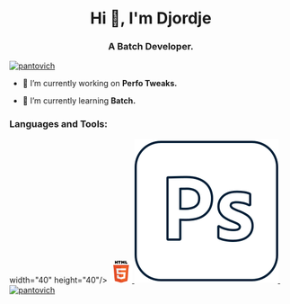<h1 align="center">Hi 👋, I'm Djordje</h1>
<h3 align="center">A Batch Developer.</h3>

<p align="left"> <a href="https://github.com/ryo-ma/github-profile-trophy"><img src="https://github-profile-trophy.vercel.app/?username=pantovich" alt="pantovich" /></a> </p>

- 🔭 I’m currently working on **Perfo Tweaks.**

- 🌱 I’m currently learning **Batch.**

<h3 align="left">Languages and Tools:</h3>
width="40" height="40"/> </a> <a href="https://www.w3.org/html/" target="_blank" rel="noreferrer"> <img src="https://raw.githubusercontent.com/devicons/devicon/master/icons/html5/html5-original-wordmark.svg" alt="html5" width="40" height="40"/> </a> <a href="https://www.photoshop.com/en" target="_blank" rel="noreferrer"> <img src="https://raw.githubusercontent.com/devicons/devicon/master/icons/photoshop/photoshop-line.svg" alt="photoshop" 

<p>&nbsp;<img align="center" src="https://github-readme-stats.vercel.app/api?username=pantovich&show_icons=true&locale=en" alt="pantovich" /></p>
